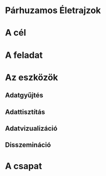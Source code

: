 Párhuzamos Életrajzok
=====================

# A cél
# A feladat
# Az eszközök
## Adatgyűjtés
## Adattisztítás
## Adatvizualizáció
## Disszemináció
# A csapat
